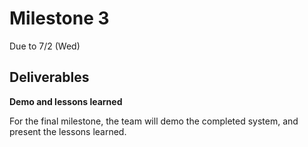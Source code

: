 # Milestone 3

Due to 7/2 (Wed)

## Deliverables

**Demo and lessons learned**

For the final milestone, the team will demo the completed system, and present the lessons learned.